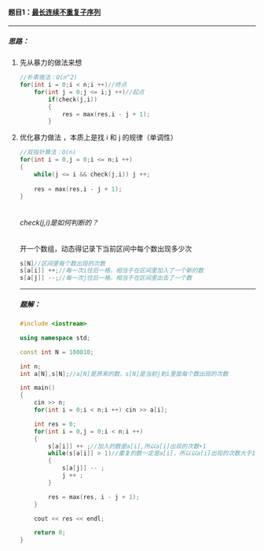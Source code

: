 #### 题目1：<a href="https://www.acwing.com/problem/content/801/">最长连续不重复子序列</a>

---------

##### 思路：

1. 先从暴力的做法来想  

   ```c++
   //朴素做法：O(n^2)
   for(int i = 0;i < n;i ++)//终点
       for(int j = 0;j <= i;j ++)//起点
           if(check(j,i))
           {
               res = max(res,i - j + 1);
           }
   ```

2. 优化暴力做法 ，本质上是找 i 和 j 的规律（单调性）

   ```c++
   //双指针算法：O(n)
   for(int i = 0,j = 0;i <= n;i ++)
   {
       while(j <= i && check(j,i)) j ++;
           
       res = max(res,i - j + 1);
   }
       
   ```

   ###### check(j,i)是如何判断的？

   开一个数组，动态得记录下当前区间中每个数出现多少次

   ```c++
   s[N]//区间里每个数出现的次数
   s[a[i]] ++;//每一次i往后一格，相当于在区间里加入了一个新的数
   s[a[j]] --;//每一次j往后一格，相当于在区间里出去了一个数
   ```

   ---

   ##### 题解：
   
   ```c++
   #include <iostream>
   
   using namespace std;
   
   const int N = 100010;
   
   int n;
   int a[N],s[N];//a[N]是原来的数，s[N]是当前j到i里面每个数出现的次数
   
   int main()
   {
       cin >> n;
       for(int i = 0;i < n;i ++) cin >> a[i];
   
       int res = 0;
       for(int i = 0,j = 0;i < n;i ++)
       {
           s[a[i]] ++ ;//加入的数是a[i],所以a[i]出现的次数+1
           while(s[a[i]] > 1)//重复的数一定是a[i]，所以以a[i]出现的次数大于1作为条件
           {
               s[a[j]] -- ;
               j ++ ;
           }
   
           res = max(res, i - j + 1);
       }
   
       cout << res << endl;
   
       return 0;
   }
   ```